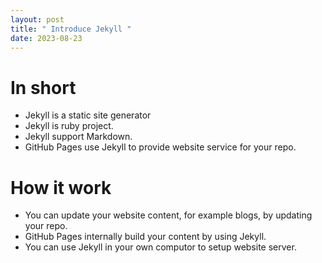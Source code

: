 ```yaml
---
layout: post
title: " Introduce Jekyll "
date: 2023-08-23
---
```


# In short

- Jekyll is a static site generator
- Jekyll is ruby project.
- Jekyll support Markdown.
- GitHub Pages use Jekyll to provide website service for your repo.

# How it work

- You can update your website content, for example blogs, by updating your repo.
- GitHub Pages internally build your content by using Jekyll.
- You can use Jekyll in your own computor to setup website server.
